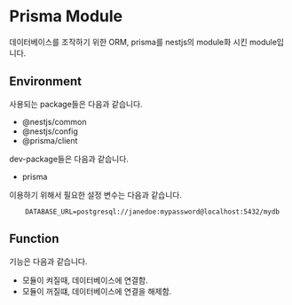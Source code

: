 # Prisma Module

데이터베이스를 조작하기 위한 ORM, prisma를 nestjs의 module화 시킨 module입니다.  
  
## Environment

사용되는 package들은 다음과 같습니다.

- @nestjs/common
- @nestjs/config
- @prisma/client

dev-package들은 다음과 같습니다.

- prisma

이용하기 위해서 필요한 설정 변수는 다음과 같습니다.  

``` env
    DATABASE_URL=postgresql://janedoe:mypassword@localhost:5432/mydb
```

## Function

기능은 다음과 같습니다.

- 모듈이 켜질때, 데이터베이스에 연결함.
- 모듈이 꺼질떄, 데이터베이스에 연결을 해제함.
